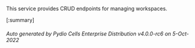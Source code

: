 






This service provides CRUD endpoints for managing workspaces.

[:summary]

###### Auto generated by Pydio Cells Enterprise Distribution v4.0.0-rc6 on 5-Oct-2022
